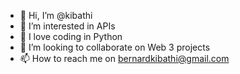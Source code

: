 - 👋 Hi, I’m @kibathi
- 👀 I’m interested in APIs
- 🌱 I love coding in Python
- 💞️ I’m looking to collaborate on Web 3 projects
- 📫 How to reach me on bernardkibathi@gmail.com

<!---
kibathi/kibathi is a ✨ special ✨ repository because its `README.md` (this file) appears on your GitHub profile.
You can click the Preview link to take a look at your changes.
--->
